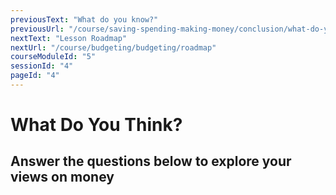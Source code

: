 ```yaml
---
previousText: "What do you know?"
previousUrl: "/course/saving-spending-making-money/conclusion/what-do-you-know"
nextText: "Lesson Roadmap"
nextUrl: "/course/budgeting/budgeting/roadmap"
courseModuleId: "5"
sessionId: "4"
pageId: "4"
---
```





# What Do You Think?
## Answer the questions below to explore your views on money

<sparkle-quiz question-id="205"></sparkle-quiz>
<sparkle-quiz question-id="206"></sparkle-quiz>
<sparkle-quiz question-id="207"></sparkle-quiz>
<sparkle-quiz question-id="208"></sparkle-quiz>